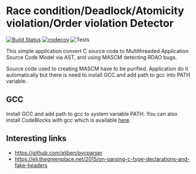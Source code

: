 # Race condition/Deadlock/Atomicity violation/Order violation Detector 
[![Build Status](https://travis-ci.com/PKPhdDG/rdao_detector.svg?branch=master)](https://travis-ci.com/PKPhdDG/rdao_detector)
[![codecov](https://codecov.io/gh/Draqun/rdao_detector/branch/master/graph/badge.svg)](https://codecov.io/gh/Draqun/rdao_detector)
![Tests](https://github.com/PKPhdDG/rdao_detector/workflows/python-app/badge.svg)

This simple application convert C source code to Multithreaded Application Source Code Model via AST, and using MASCM detecting RDAO bugs.

Source code used to creating MASCM have to be purified.
Application do it automatically but there is need to install GCC and add path to gcc into PATH variable. 

## GCC
Install GCC and add path to gcc to system variable PATH.
You can also install CodeBlocks with gcc which is available [here](http://www.codeblocks.org/downloads/26).


## Interesting links
- https://github.com/eliben/pycparser
- https://eli.thegreenplace.net/2015/on-parsing-c-type-declarations-and-fake-headers
